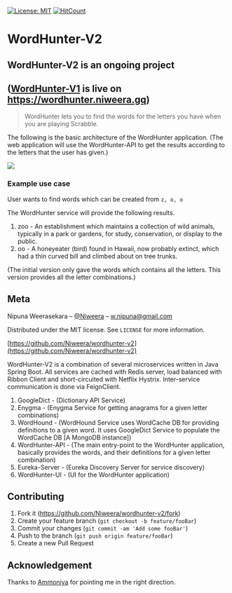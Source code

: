 [![License: MIT](https://img.shields.io/badge/License-MIT-yellow.svg)](https://opensource.org/licenses/MIT)
[![HitCount](http://hits.dwyl.io/Niweera/wordhunter-v2.svg)](http://hits.dwyl.io/Niweera/wordhunter-v2)

# WordHunter-V2

## WordHunter-V2 is an ongoing project 
##  ([WordHunter-V1](https://github.com/Niweera/wordhunter) is live on https://wordhunter.niweera.gq)

> WordHunter lets you to find the words for the letters you have when you are playing Scrabble.

The following is the basic architecture of the WordHunter application. (The web application will use the WordHunter-API to get the results according to the letters that the user has given.)

![](https://i.imgur.com/jp5mcq2.jpg)

### Example use case

User wants to find words which can be created from `z, o, o`

The WordHunter service will provide the following results.

1. zoo - An establishment which maintains a collection of wild animals, typically in a park or gardens, for study, conservation, or display to the public.
2. oo - A honeyeater (bird) found in Hawaii, now probably extinct, which had a thin curved bill and climbed about on tree trunks.

(The initial version only gave the words which contains all the letters. This version provides all the letter combinations.)

## Meta

Nipuna Weerasekara – [@Niweera](https://twitter.com/Niweera) – w.nipuna@gmail.com

Distributed under the MIT license. See `LICENSE` for more information.

[https://github.com/Niweera/wordhunter-v2](https://github.com/Niweera/wordhunter-v2)

WordHunter-V2 is a combination of several microservices written in Java Spring Boot. 
All services are cached with Redis server, load balanced with Ribbon Client and short-circuited with Netflix Hystrix. Inter-service communication is done via FeignClient.

1. GoogleDict - (Dictionary API Service)
2. Enygma - (Enygma Service for getting anagrams for a given letter combinations)
3. WordHound - (WordHound Service uses WordCache DB for providing definitions to a given word. It uses GoogleDict Service to populate the WordCache DB [A MongoDB instance])
4. WordHunter-API - (The main entry-point to the WordHunter application, basically provides the words, and their definitions for a given letter combination)
5. Eureka-Server - (Eureka Discovery Server for service discovery)
6. WordHunter-UI - (UI for the WordHunter application)

## Contributing

1. Fork it (<https://github.com/Niweera/wordhunter-v2/fork>)
2. Create your feature branch (`git checkout -b feature/fooBar`)
3. Commit your changes (`git commit -am 'Add some fooBar'`)
4. Push to the branch (`git push origin feature/fooBar`)
5. Create a new Pull Request

<!-- Markdown link & img dfn's -->

[npm-image]: https://img.shields.io/npm/v/datadog-metrics.svg?style=flat-square
[npm-url]: https://npmjs.org/package/datadog-metrics
[npm-downloads]: https://img.shields.io/npm/dm/datadog-metrics.svg?style=flat-square
[travis-image]: https://img.shields.io/travis/dbader/node-datadog-metrics/master.svg?style=flat-square
[travis-url]: https://travis-ci.org/dbader/node-datadog-metrics
[wiki]: https://github.com/yourname/yourproject/wiki

## Acknowledgement

Thanks to [Ammoniya](https://github.com/Ammoniya) for pointing me in the right direction.

